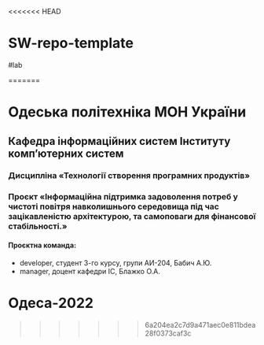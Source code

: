 <<<<<<< HEAD
# SW-repo-template
#lab

=======
# Одеська політехніка МОН України 
## Кафедра  інформаційних  систем  Інституту  комп’ютерних  систем  
### Дисципліна «Технології створення програмних продуктів» 
### Проєкт «Інформаційна підтримка задоволення потреб у чистоті повітря навколишнього середовища під час зацікавленістю архітектурою, та самоповаги для фінансової стабільності.»
#### Проєктна команда: 
-  developer, студент 3-го курсу, групи АИ-204, Бабич А.Ю. 
-  manager, доцент кафедри ІС, Блажко О.А. 
# Одеса-2022 
>>>>>>> 6a204ea2c7d9a471aec0e811bdea28f0373caf3c
